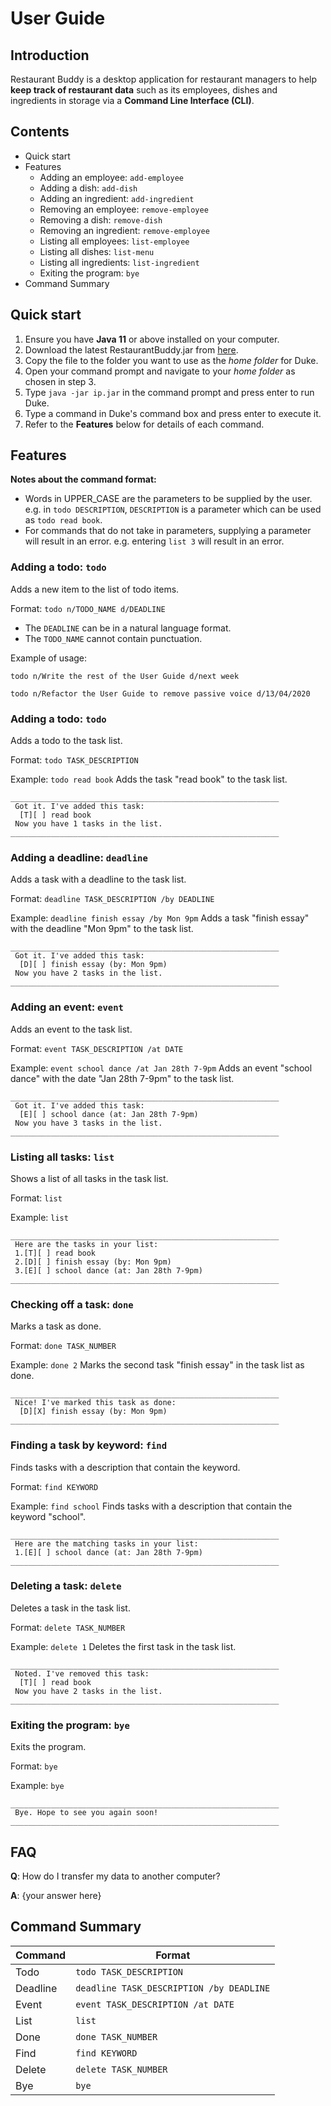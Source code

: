 # User Guide

## Introduction
Restaurant Buddy is a desktop application for restaurant managers to help **keep track of restaurant data** 
such as its employees, dishes and ingredients in storage via a **Command Line Interface (CLI)**.

## Contents
* Quick start
* Features
  * Adding an employee: `add-employee`
  * Adding a dish: `add-dish`
  * Adding an ingredient: `add-ingredient`
  * Removing an employee: `remove-employee`
  * Removing a dish: `remove-dish`
  * Removing an ingredient: `remove-employee`
  * Listing all employees: `list-employee`
  * Listing all dishes: `list-menu`
  * Listing all ingredients: `list-ingredient`
  * Exiting the program: `bye`
* Command Summary

## Quick start
1. Ensure you have **Java 11** or above installed on your computer.
2. Download the latest RestaurantBuddy.jar from [here](https://github.com/jerrelllzw/ip/releases).
3. Copy the file to the folder you want to use as the _home folder_ for Duke.
4. Open your command prompt and navigate to your _home folder_ as chosen in step 3.
5. Type `java -jar ip.jar` in the command prompt and press enter to run Duke.
6. Type a command in Duke's command box and press enter to execute it.
7. Refer to the **Features** below for details of each command.

## Features

**Notes about the command format:**
* Words in UPPER_CASE are the parameters to be supplied by the user.
  e.g. in `todo DESCRIPTION`, `DESCRIPTION` is a parameter which can be used as `todo read book`.
* For commands that do not take in parameters, supplying a parameter will result in an error.
  e.g. entering `list 3` will result in an error.

### Adding a todo: `todo`
Adds a new item to the list of todo items.

Format: `todo n/TODO_NAME d/DEADLINE`

* The `DEADLINE` can be in a natural language format.
* The `TODO_NAME` cannot contain punctuation.

Example of usage:

`todo n/Write the rest of the User Guide d/next week`

`todo n/Refactor the User Guide to remove passive voice d/13/04/2020`

### Adding a todo: `todo`

Adds a todo to the task list.

Format: `todo TASK_DESCRIPTION`

Example:
`todo read book` Adds the task "read book" to the task list.
```
____________________________________________________________
 Got it. I've added this task:
  [T][ ] read book
 Now you have 1 tasks in the list.
____________________________________________________________
```

### Adding a deadline: `deadline`

Adds a task with a deadline to the task list.

Format: `deadline TASK_DESCRIPTION /by DEADLINE`

Example:
`deadline finish essay /by Mon 9pm` Adds a task "finish essay" with the deadline "Mon 9pm" to the task list.
```
____________________________________________________________
 Got it. I've added this task:
  [D][ ] finish essay (by: Mon 9pm)
 Now you have 2 tasks in the list.
____________________________________________________________
```

### Adding an event: `event`

Adds an event to the task list.

Format: `event TASK_DESCRIPTION /at DATE`

Example:
`event school dance /at Jan 28th 7-9pm` Adds an event "school dance" with the date "Jan 28th 7-9pm" to the task list.
```
____________________________________________________________
 Got it. I've added this task:
  [E][ ] school dance (at: Jan 28th 7-9pm)
 Now you have 3 tasks in the list.
____________________________________________________________
```

### Listing all tasks: `list`

Shows a list of all tasks in the task list.

Format: `list`

Example:
`list`
```
____________________________________________________________
 Here are the tasks in your list:
 1.[T][ ] read book
 2.[D][ ] finish essay (by: Mon 9pm)
 3.[E][ ] school dance (at: Jan 28th 7-9pm)
____________________________________________________________
```

### Checking off a task: `done`

Marks a task as done.

Format: `done TASK_NUMBER`

Example:
`done 2` Marks the second task "finish essay" in the task list as done.
```
____________________________________________________________
 Nice! I've marked this task as done:
  [D][X] finish essay (by: Mon 9pm)
____________________________________________________________
```

### Finding a task by keyword: `find`

Finds tasks with a description that contain the keyword.

Format: `find KEYWORD`

Example:
`find school` Finds tasks with a description that contain the keyword "school".
```
____________________________________________________________
 Here are the matching tasks in your list:
 1.[E][ ] school dance (at: Jan 28th 7-9pm)
____________________________________________________________
```

### Deleting a task: `delete`

Deletes a task in the task list.

Format: `delete TASK_NUMBER`

Example:
`delete 1` Deletes the first task in the task list.
```
____________________________________________________________
 Noted. I've removed this task:
  [T][ ] read book
 Now you have 2 tasks in the list.
____________________________________________________________
```

### Exiting the program: `bye`

Exits the program.

Format: `bye`

Example: `bye`

```
____________________________________________________________
 Bye. Hope to see you again soon!
____________________________________________________________
```

## FAQ

**Q**: How do I transfer my data to another computer?

**A**: {your answer here}

## Command Summary

| Command | Format |
| ------------ | ------------- |
| Todo | `todo TASK_DESCRIPTION` |
| Deadline | `deadline TASK_DESCRIPTION /by DEADLINE` |
| Event | `event TASK_DESCRIPTION /at DATE` |
| List | `list` |
| Done | `done TASK_NUMBER` |
| Find | `find KEYWORD` |
| Delete | `delete TASK_NUMBER` |
| Bye | `bye` |